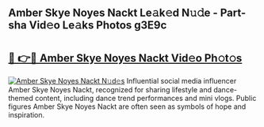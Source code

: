 ## Amber Skye Noyes Nackt Le𝚊k𝚎d N𝚞𝚍e - Part-sha Vid𝚎o Le𝚊ks Photos g3E9c

# <h2><a href="http://fb81oa.evod.top/?m=Amber+Skye+Noyes+Nackt">🔗 👉🔴 Amber Skye Noyes Nackt Vid𝚎o Ph𝚘t𝚘s</a></h2>

[![Amber Skye Noyes Nackt N𝚞d𝚎s](https://i.imgur.com/8V9OHl7.gif)](http://fb81oa.evod.top/?m=Amber+Skye+Noyes+Nackt)
Influential social media influencer Amber Skye Noyes Nackt, recognized for sharing lifestyle and dance-themed content, including dance trend performances and mini vlogs. Public figures Amber Skye Noyes Nackt are often seen as symbols of hope and inspiration. 
